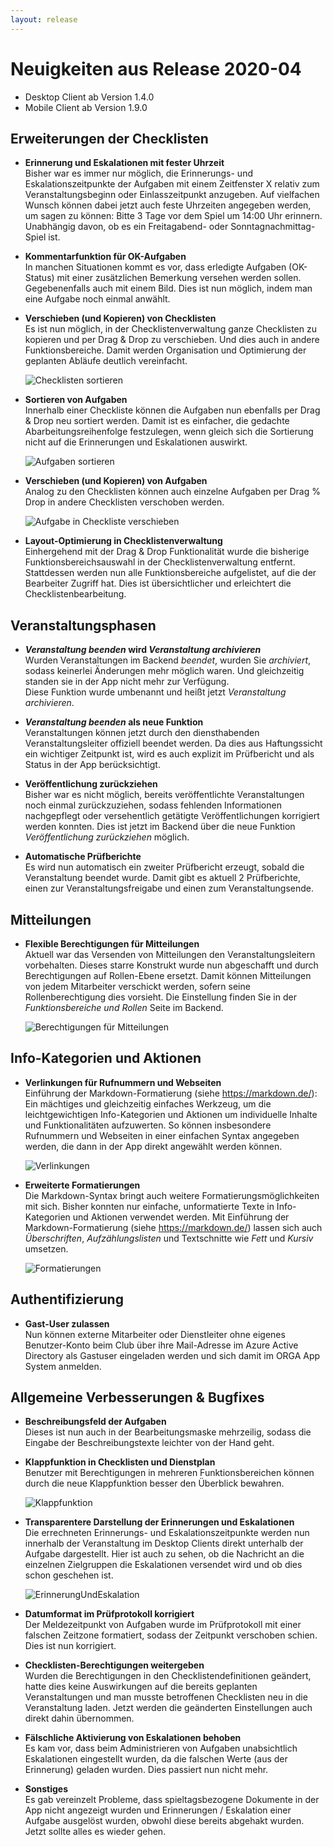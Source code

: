 ```yaml
---
layout: release
---
```


# Neuigkeiten aus Release 2020-04

* Desktop Client ab Version 1.4.0
* Mobile Client ab Version 1.9.0

## Erweiterungen der Checklisten
- **Erinnerung und Eskalationen mit fester Uhrzeit** <br>
Bisher war es immer nur möglich, die Erinnerungs- und Eskalationszeitpunkte der Aufgaben mit einem Zeitfenster X relativ zum Veranstaltungsbeginn oder Einlasszeitpunkt anzugeben. Auf vielfachen Wunsch können dabei jetzt auch feste Uhrzeiten angegeben werden, um sagen zu können: Bitte 3 Tage vor dem Spiel um 14:00 Uhr erinnern. Unabhängig davon, ob es ein Freitagabend- oder Sonntagnachmittag-Spiel ist.

- **Kommentarfunktion für OK-Aufgaben** <br>
In manchen Situationen kommt es vor, dass erledigte Aufgaben (OK-Status) mit einer zusätzlichen Bemerkung versehen werden sollen. Gegebenenfalls auch mit einem Bild. Dies ist nun möglich, indem man eine Aufgabe noch einmal anwählt.

- **Verschieben (und Kopieren) von Checklisten** <br>
Es ist nun möglich, in der Checklistenverwaltung ganze Checklisten zu kopieren und per Drag & Drop zu verschieben. Und dies auch in andere Funktionsbereiche. Damit werden Organisation und Optimierung der geplanten Abläufe deutlich vereinfacht.

  ![Checklisten sortieren](Bilder/checklisten01.gif)

- **Sortieren von Aufgaben** <br>
Innerhalb einer Checkliste können die Aufgaben nun ebenfalls per Drag & Drop neu sortiert werden. Damit ist es einfacher, die gedachte Abarbeitungsreihenfolge festzulegen, wenn gleich sich die Sortierung nicht auf die Erinnerungen und Eskalationen auswirkt.

  ![Aufgaben sortieren](Bilder/aufgaben01.gif)

- **Verschieben (und Kopieren) von Aufgaben** <br>
Analog zu den Checklisten können auch einzelne Aufgaben per Drag % Drop in andere Checklisten verschoben werden.

  ![Aufgabe in Checkliste verschieben](Bilder/aufgaben02.gif)

- **Layout-Optimierung in Checklistenverwaltung** <br>
Einhergehend mit der Drag & Drop Funktionalität wurde die bisherige Funktionsbereichsauswahl in der Checklistenverwaltung entfernt. Stattdessen werden nun alle Funktionsbereiche aufgelistet, auf die der Bearbeiter Zugriff hat. Dies ist übersichtlicher und erleichtert die Checklistenbearbeitung.
 
## Veranstaltungsphasen

- **_Veranstaltung beenden_ wird _Veranstaltung archivieren_** <br>
Wurden Veranstaltungen im Backend _beendet_, wurden Sie _archiviert_, sodass keinerlei Änderungen mehr möglich waren. Und gleichzeitig standen sie in der App nicht mehr zur Verfügung.   
Diese Funktion wurde umbenannt und heißt jetzt _Veranstaltung archivieren_.

- **_Veranstaltung beenden_ als neue Funktion** <br>
Veranstaltungen können jetzt durch den diensthabenden Veranstaltungsleiter offiziell beendet werden. Da dies aus Haftungssicht ein wichtiger Zeitpunkt ist, wird es auch explizit im Prüfbericht und als Status in der App berücksichtigt. 

- **Veröffentlichung zurückziehen** <br>
Bisher war es nicht möglich, bereits veröffentlichte Veranstaltungen noch einmal zurückzuziehen, sodass fehlenden Informationen nachgepflegt oder versehentlich getätigte Veröffentlichungen korrigiert werden konnten. Dies ist jetzt im Backend über die neue Funktion _Veröffentlichung zurückziehen_ möglich.

- **Automatische Prüfberichte** <br>
Es wird nun automatisch ein zweiter Prüfbericht erzeugt, sobald die Veranstaltung beendet wurde. Damit gibt es aktuell 2 Prüfberichte, einen zur Veranstaltungsfreigabe und einen zum Veranstaltungsende.

## Mitteilungen

- **Flexible Berechtigungen für Mitteilungen** <br>
Aktuell war das Versenden von Mitteilungen den Veranstaltungsleitern vorbehalten. Dieses starre Konstrukt wurde nun abgeschafft und durch Berechtigungen auf Rollen-Ebene ersetzt. Damit können Mitteilungen von jedem Mitarbeiter verschickt werden, sofern seine Rollenberechtigung dies vorsieht. Die Einstellung finden Sie in der _Funktionsbereiche und Rollen_ Seite im Backend.

  ![Berechtigungen für Mitteilungen](Bilder/mitteilungen_berechtigungen.png)

## Info-Kategorien und Aktionen

- **Verlinkungen für Rufnummern und Webseiten** <br>
Einführung der Markdown-Formatierung (siehe https://markdown.de/): 
Ein mächtiges und gleichzeitig einfaches Werkzeug, um die leichtgewichtigen Info-Kategorien und Aktionen um individuelle Inhalte und Funktionalitäten aufzuwerten. So können insbesondere Rufnummern und Webseiten in einer einfachen Syntax angegeben werden, die dann in der App direkt angewählt werden können.

  ![Verlinkungen](Bilder/infokategorien01.gif)

- **Erweiterte Formatierungen** <br>
Die Markdown-Syntax bringt auch weitere Formatierungsmöglichkeiten mit sich. Bisher konnten nur einfache, unformatierte Texte in Info-Kategorien und Aktionen verwendet werden. Mit Einführung der Markdown-Formatierung (siehe https://markdown.de/) lassen sich auch _Überschriften_, _Aufzählungslisten_ und Textschnitte wie _Fett_ und _Kursiv_ umsetzen.

  ![Formatierungen](Bilder/infokategorien02.gif)

## Authentifizierung
- **Gast-User zulassen** <br>
Nun können externe Mitarbeiter oder Dienstleiter ohne eigenes Benutzer-Konto beim Club über ihre Mail-Adresse im Azure Active Directory als Gastuser eingeladen werden und sich damit im ORGA App System anmelden.

## Allgemeine Verbesserungen & Bugfixes

- **Beschreibungsfeld der Aufgaben** <br>
Dieses ist nun auch in der Bearbeitungsmaske mehrzeilig, sodass die Eingabe der Beschreibungstexte leichter von der Hand geht.

- **Klappfunktion in Checklisten und Dienstplan** <br>
Benutzer mit Berechtigungen in mehreren Funktionsbereichen können durch die neue Klappfunktion besser den Überblick bewahren.

  ![Klappfunktion](Bilder/klappfunktion01.gif)


- **Transparentere Darstellung der Erinnerungen und Eskalationen** <br>
Die errechneten Erinnerungs- und Eskalationszeitpunkte werden nun innerhalb der Veranstaltung im Desktop Clients direkt unterhalb der Aufgabe dargestellt. Hier ist auch zu sehen, ob die Nachricht an die einzelnen Zielgruppen die Eskalationen versendet wird und ob dies schon geschehen ist.

  ![ErinnerungUndEskalation](Bilder/erinnerung_und_eskalation.png)   

- **Datumformat im Prüfprotokoll korrigiert** <br>
Der Meldezeitpunkt von Aufgaben wurde im Prüfprotokoll mit einer falschen Zeitzone formatiert, sodass der Zeitpunkt verschoben schien. Dies ist nun korrigiert.

- **Checklisten-Berechtigungen weitergeben** <br>
Wurden die Berechtigungen in den Checklistendefinitionen geändert, hatte dies keine Auswirkungen auf die bereits geplanten Veranstaltungen und man musste betroffenen Checklisten neu in die Veranstaltung laden. Jetzt werden die geänderten Einstellungen auch direkt dahin übernommen.

- **Fälschliche Aktivierung von Eskalationen behoben** <br>
Es kam vor, dass beim Administrieren von Aufgaben unabsichtlich Eskalationen eingestellt wurden, da die falschen Werte (aus der Erinnerung) geladen wurden. Dies passiert nun nicht mehr.

- **Sonstiges** <br>
Es gab vereinzelt Probleme, dass spieltagsbezogene Dokumente in der App nicht angezeigt wurden und Erinnerungen / Eskalation einer Aufgabe ausgelöst wurden, obwohl diese bereits abgehakt wurden. Jetzt sollte alles es wieder gehen.
